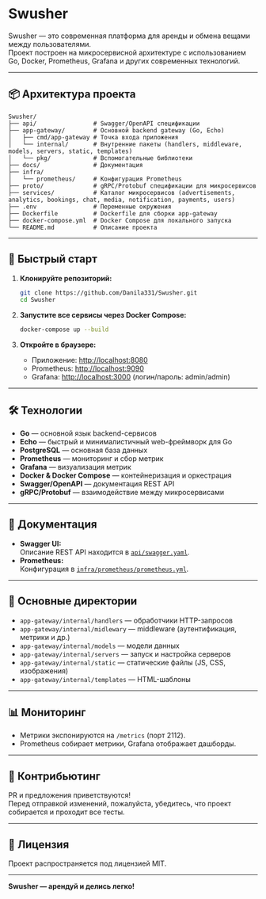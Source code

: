 # Swusher

Swusher — это современная платформа для аренды и обмена вещами между пользователями.  
Проект построен на микросервисной архитектуре с использованием Go, Docker, Prometheus, Grafana и других современных технологий.

---

## 📦 Архитектура проекта

```
Swusher/
├── api/                # Swagger/OpenAPI спецификации
├── app-gateway/        # Основной backend gateway (Go, Echo)
│   ├── cmd/app-gateway # Точка входа приложения
│   └── internal/       # Внутренние пакеты (handlers, middleware, models, servers, static, templates)
│   └── pkg/            # Вспомогательные библиотеки
├── docs/               # Документация
├── infra/
│   └── prometheus/     # Конфигурация Prometheus
├── proto/              # gRPC/Protobuf спецификации для микросервисов
├── services/           # Каталог микросервисов (advertisements, analytics, bookings, chat, media, notification, payments, users)
├── .env                # Переменные окружения
├── Dockerfile          # Dockerfile для сборки app-gateway
├── docker-compose.yml  # Docker Compose для локального запуска
└── README.md           # Описание проекта
```

---

## 🚀 Быстрый старт

1. **Клонируйте репозиторий:**
   ```sh
   git clone https://github.com/Danila331/Swusher.git
   cd Swusher
   ```

2. **Запустите все сервисы через Docker Compose:**
   ```sh
   docker-compose up --build
   ```

3. **Откройте в браузере:**
   - Приложение: [http://localhost:8080](http://localhost:8080)
   - Prometheus: [http://localhost:9090](http://localhost:9090)
   - Grafana: [http://localhost:3000](http://localhost:3000) (логин/пароль: admin/admin)

---

## 🛠️ Технологии

- **Go** — основной язык backend-сервисов
- **Echo** — быстрый и минималистичный web-фреймворк для Go
- **PostgreSQL** — основная база данных
- **Prometheus** — мониторинг и сбор метрик
- **Grafana** — визуализация метрик
- **Docker & Docker Compose** — контейнеризация и оркестрация
- **Swagger/OpenAPI** — документация REST API
- **gRPC/Protobuf** — взаимодействие между микросервисами

---

## 📑 Документация

- **Swagger UI:**  
  Описание REST API находится в [`api/swagger.yaml`](api/swagger.yaml).
- **Prometheus:**  
  Конфигурация в [`infra/prometheus/prometheus.yml`](infra/prometheus/prometheus.yml).

---

## 📂 Основные директории

- `app-gateway/internal/handlers` — обработчики HTTP-запросов
- `app-gateway/internal/midlewary` — middleware (аутентификация, метрики и др.)
- `app-gateway/internal/models` — модели данных
- `app-gateway/internal/servers` — запуск и настройка серверов
- `app-gateway/internal/static` — статические файлы (JS, CSS, изображения)
- `app-gateway/internal/templates` — HTML-шаблоны

---

## 📊 Мониторинг

- Метрики экспонируются на `/metrics` (порт 2112).
- Prometheus собирает метрики, Grafana отображает дашборды.

---

## 🤝 Контрибьютинг

PR и предложения приветствуются!  
Перед отправкой изменений, пожалуйста, убедитесь, что проект собирается и проходит все тесты.

---

## 📄 Лицензия

Проект распространяется под лицензией MIT.

---

**Swusher — арендуй и делись легко!**